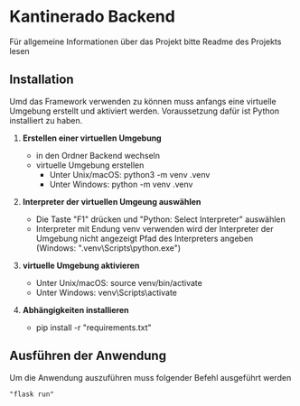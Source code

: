 # Kantinerado Backend
Für allgemeine Informationen über das Projekt bitte Readme des Projekts lesen

## Installation
Umd das Framework verwenden zu können muss anfangs eine virtuelle Umgebung erstellt und aktiviert werden.
Voraussetzung dafür ist Python installiert zu haben.

1. **Erstellen einer virtuellen Umgebung**
   - in den Ordner Backend wechseln
   - virtuelle Umgebung erstellen
        - Unter Unix/macOS:
            python3 -m venv .venv
        - Unter Windows:
            python -m venv .venv

2. **Interpreter der virtuellen Umgeung auswählen**
   - Die Taste "F1" drücken und "Python: Select Interpreter" auswählen
   - Interpreter mit Endung venv verwenden 
     wird der Interpreter der Umgebung nicht angezeigt Pfad des Interpreters angeben (Windows: ".venv\Scripts\python.exe")

3. **virtuelle Umgebung aktivieren**
    - Unter Unix/macOS:
        source venv/bin/activate
    - Unter Windows:
        venv\Scripts\activate

4. **Abhängigkeiten installieren**
    - pip install -r "requirements.txt"

## Ausführen der Anwendung
Um die Anwendung auszuführen muss folgender Befehl ausgeführt werden

    "flask run"
